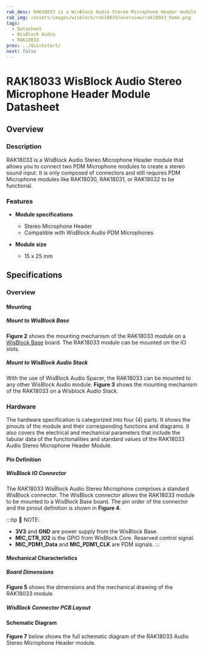 ```yaml
---
rak_desc: RAK18033 is a WisBlock Audio Stereo Microphone Header module that allows you to connect two PDM Microphone modules to have stereo input.
rak_img: /assets/images/wisblock/rak18033/overview/rak18033_home.png
tags:
  - Datasheet
  - WisBlock Audio
  - RAK18033
prev: ../Quickstart/
next: false
---
```


# RAK18033 WisBlock Audio Stereo Microphone Header Module Datasheet

## Overview

### Description

RAK18033 is a WisBlock Audio Stereo Microphone Header module that allows you to connect two PDM Microphone modules to create a stereo sound input. It is only composed of connectors and still requires PDM Microphone modules like RAK18030, RAK18031, or RAK18032 to be functional.

### Features

* **Module specifications**
    * Stereo Microphone Header
    * Compatible with WisBlock Audio PDM Microphones
    
* **Module size**
    * 15 x 25&nbsp;mm

## Specifications

### Overview

<rk-img
  src="/assets/images/wisblock/rak18033/datasheet/rak18033.png"
  width="40%"
  caption="RAK18033 WisBlock Audio Stereo Microphone Header Module top and bottom view"
/>

#### Mounting

##### Mount to WisBlock Base

**Figure 2** shows the mounting mechanism of the RAK18033 module on a [WisBlock Base](https://docs.rakwireless.com/Product-Categories/WisBlock/#wisblock-base) board. The RAK18033 module can be mounted on the IO slots.

<rk-img
  src="/assets/images/wisblock/rak18033/datasheet/rak18033-mount.png"
  width="50%"
  caption="RAK18033 mounted to the WisBlock Base"
/>

##### Mount to WisBlock Audio Stack

With the use of WisBlock Audio Spacer, the RAK18033 can be mounted to any other WisBlock Audio module. **Figure 3** shows the mounting mechanism of the RAK18033 on a Wisblock Audio Stack.

<rk-img
  src="/assets/images/wisblock/rak18033/datasheet/rak18033-audiostack.png"
  width="50%"
  caption="RAK18033 mounted to the WisBlock Audio Stack"
/>

### Hardware

The hardware specification is categorized into four (4) parts. It shows the pinouts of the module and their corresponding functions and diagrams. It also covers the electrical and mechanical parameters that include the tabular data of the functionalities and standard values of the RAK18033 Audio Stereo Microphone Header Module.

#### Pin Definition

##### WisBlock IO Connector

The RAK18033 WisBlock Audio Stereo Microphone comprises a standard WisBlock connector. The WisBlock connector allows the RAK18033 module to be mounted to a WisBlock Base board. The pin order of the connector and the pinout definition is shown in **Figure 4**.

<rk-img
  src="/assets/images/wisblock/rak18033/datasheet/rak18033-pinouts.png"
  width="70%"
  caption="RAK18033 WisBlock Module pinout diagram"
/>

:::tip 📝 NOTE:
- **3V3** and **GND** are power supply from the WisBlock Base.
- **MIC_CTR_IO2** is the GPIO from WisBlock Core. Reserved control signal.
- **MIC_PDM1_Data** and **MIC_PDM1_CLK** are PDM signals.
:::

#### Mechanical Characteristics

##### Board Dimensions

**Figure 5** shows the dimensions and the mechanical drawing of the RAK18033 module.   

<rk-img
  src="/assets/images/wisblock/rak18033/datasheet/rak18033-dim.png"
  width="80%"
  caption="RAK18033 WisBlock Sensor mechanical drawing"
/>

##### WisBlock Connector PCB Layout

<rk-img
  src="/assets/images/wisblock/rak18033/datasheet/wisblock-conn.png"
  width="100%"
  caption="WisBlock Connector PCB footprint and recommendations"
/>


#### Schematic Diagram

**Figure 7** below shows the full schematic diagram of the RAK18033 Audio Stereo Microphone Header module.

<rk-img
  src="/assets/images/wisblock/rak18033/datasheet/rak18033-schem.png"
  width="100%"
  caption="RAK18033 schematic diagram"
/>

